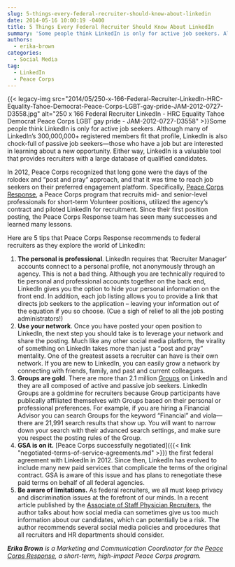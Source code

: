 ```yaml
---
slug: 5-things-every-federal-recruiter-should-know-about-linkedin
date: 2014-05-16 10:00:19 -0400
title: 5 Things Every Federal Recruiter Should Know About LinkedIn
summary: 'Some people think LinkedIn is only for active job seekers. Although many of LinkedIn’s 300,000,000+ registered members fit that profile, LinkedIn is also chock-full of passive job seekers&mdash;those who have a job but are'
authors:
  - erika-brown
categories:
  - Social Media
tag:
  - LinkedIn
  - Peace Corps
---
```


{{< legacy-img src="2014/05/250-x-166-Federal-Recruiter-LinkedIn-HRC-Equality-Tahoe-Democrat-Peace-Corps-LGBT-gay-pride-JAM-2012-0727-D3558.jpg" alt="250 x 166 Federal Recruiter LinkedIn - HRC Equality Tahoe Democrat Peace Corps LGBT gay pride - JAM-2012-0727-D3558" >}}Some people think LinkedIn is only for active job seekers. Although many of LinkedIn’s 300,000,000+ registered members fit that profile, LinkedIn is also chock-full of passive job seekers—those who have a job but are interested in learning about a new opportunity. Either way, LinkedIn is a valuable tool that provides recruiters with a large database of qualified candidates.

In 2012, Peace Corps recognized that long gone were the days of the rolodex and “post and pray” approach, and that it was time to reach job seekers on their preferred engagement platform. Specifically, [Peace Corps Response](http://www.peacecorps.gov/volunteer/response/), a Peace Corps program that recruits mid- and senior-level professionals for short-term Volunteer positions, utilized the agency’s contract and piloted LinkedIn for recruitment. Since their first position posting, the Peace Corps Response team has seen many successes and learned many lessons.

Here are 5 tips that Peace Corps Response recommends to federal recruiters as they explore the world of LinkedIn:

  1. **The personal is professional**. LinkedIn requires that ‘Recruiter Manager’ accounts connect to a personal profile, not anonymously through an agency. This is not a bad thing. Although you are technically required to tie personal and professional accounts together on the back end, LinkedIn gives you the option to hide your personal information on the front end. In addition, each job listing allows you to provide a link that directs job seekers to the application – leaving your information out of the equation if you so choose. (Cue a sigh of relief to all the job posting administrators!)
  2. **Use your network**. Once you have posted your open position to LinkedIn, the next step you should take is to leverage your network and share the posting. Much like any other social media platform, the virality of something on LinkedIn takes more than just a “post and pray” mentality. One of the greatest assets a recruiter can have is their own network. If you are new to LinkedIn, you can easily grow a network by connecting with friends, family, and past and current colleagues.
  3. **Groups are gold**. There are more than 2.1 million [Groups](http://www.linkedin.com/directory/groups/) on LinkedIn and they are all composed of active and passive job seekers. LinkedIn Groups are a goldmine for recruiters because Group participants have publically affiliated themselves with Groups based on their personal or professional preferences. For example, if you are hiring a Financial Advisor you can search Groups for the keyword “Financial” and viola—there are 21,991 search results that show up. You will want to narrow down your search with their advanced search settings, and make sure you respect the posting rules of the Group.
  4. **GSA is on it.** [Peace Corps successfully negotiated]({{< link "negotiated-terms-of-service-agreements.md" >}}) the first federal agreement with LinkedIn in 2012. Since then, LinkedIn has evolved to include many new paid services that complicate the terms of the original contract. GSA is aware of this issue and has plans to renegotiate these paid terms on behalf of all federal agencies.
  5. **Be aware of limitations.** As federal recruiters, we all must keep privacy and discrimination issues at the forefront of our minds. In a recent article published by the [Associate of Staff Physician Recruiters](http://www.aspr.org/general/custom.asp?page=1023), the author talks about how social media can sometimes give us too much information about our candidates, which can potentially be a risk. The author recommends several social media policies and procedures that all recruiters and HR departments should consider.

_**Erika Brown** is a Marketing and Communication Coordinator for the [Peace Corps Response](http://www.peacecorps.gov/volunteer/response/), a short-term, high-impact Peace Corps program._